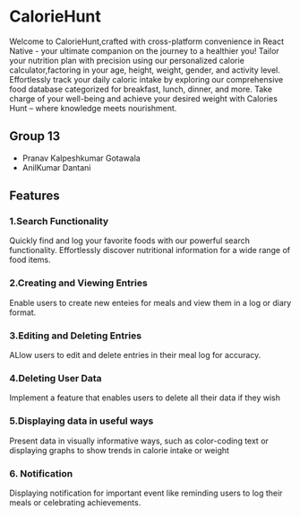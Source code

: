# CalorieHunt

Welcome to CalorieHunt,crafted with cross-platform convenience in React Native - your ultimate companion on the journey to a healthier you! Tailor your nutrition plan with precision using our personalized calorie calculator,factoring in your age, height, weight, gender, and activity level. Effortlessly track your daily caloric intake by exploring our comprehensive food database categorized for breakfast, lunch, dinner, and more. Take charge of your well-being and achieve your desired weight with Calories Hunt – where knowledge meets nourishment.

## Group 13

- Pranav Kalpeshkumar Gotawala
- AnilKumar Dantani

## Features

### 1.Search Functionality
Quickly find and log your favorite foods with our powerful search functionality. Effortlessly discover nutritional information for a wide range of food items.

### 2.Creating and Viewing Entries
Enable users to create new enteies for meals and view them in a log or diary format.

### 3.Editing and Deleting Entries
ALlow users to edit and delete entries in their meal log for accuracy.

### 4.Deleting User Data
Implement a feature that enables users to delete all their data if they wish

### 5.Displaying data in useful ways
Present data in visually informative ways, such as color-coding text or displaying graphs to show trends in calorie intake or weight

### 6. Notification
Displaying notification for important event like reminding users to log their meals or celebrating achievements.






